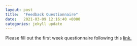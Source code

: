 ```yaml
---
layout: post
title:  "Feedback Questionnaire"
date:   2021-03-09 12:16:40 +0000
categories: jekyll update
---
```

Please fill out the first week questionnaire following this [link.](https://www.surveymonkey.co.uk/r/YDQF3L7)


